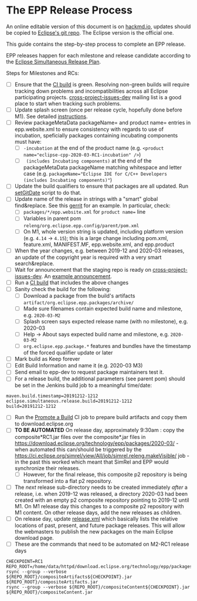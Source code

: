 The EPP Release Process
=======================

An online editable version of this document is on [hackmd.io](https://hackmd.io/@jonahgraham/eclipse-epp-release-process), updates should be copied to [Eclipse's git repo](https://git.eclipse.org/c/epp/org.eclipse.epp.packages.git/tree/RELEASING.md). The Eclipse version is the official one.

This guide contains the step-by-step process to complete an EPP release. 

EPP releases happen for each milestone and release candidate according to the [Eclipse Simultaneous Release Plan](https://wiki.eclipse.org/Simultaneous_Release).

Steps for Milestones and RCs:

- [ ] Ensure that the [CI build](https://ci.eclipse.org/packaging/job/simrel.epp-tycho-build/) is green. Resolving non-green builds will require tracking down problems and incompatibilities across all Eclipse participating projects. [cross-project-issues-dev](https://accounts.eclipse.org/mailing-list/cross-project-issues-dev) mailing list is a good place to start when tracking such problems.
- [ ] Update splash screen (once per release cycle, hopefully done before M1). See detailed [instructions](https://git.eclipse.org/c/epp/org.eclipse.epp.packages.git/tree/packages/org.eclipse.epp.package.common/splash/INSTRUCTIONS.md).
- [ ] Review packageMetaData packageName= and product name= entries in epp.website.xml to ensure consistency with regards to use of incubation, speficially packages containing incubating components must have:
    - [ ] `-incubation` at the end of the product name (e.g. `<product name="eclipse-cpp-2020-03-RC1-incubation" />`)
    - [ ] ` (includes Incubating components)` at the end of the packageMetaData packageName matching whitespace and letter case (e.g. `packageName="Eclipse IDE for C/C++ Developers (includes Incubating components)"`)
- [ ] Update the build qualifiers to ensure that packages are all updated. Run [setGitDate](https://git.eclipse.org/c/epp/org.eclipse.epp.packages.git/tree/releng/org.eclipse.epp.config/tools/setGitDate) script to do that.
- [ ] Update name of the release in strings with a "smart" global find&replace. See this [gerrit](https://git.eclipse.org/r/#/c/157267/) for an example. In particular, check:
    - [ ] `packages/*/epp.website.xml` for `product name=` line
    - [ ] Variables in parent pom `releng/org.eclipse.epp.config/parent/pom.xml`
    - [ ] On M1, whole version string is updated, including platform version (e.g. `4.14` -> `4.15`); this is a large change including pom.xml, feature.xml, MANIFEST.MF, epp.website.xml, and epp.product
- [ ] When the year changes, e.g. between 2019-12 and 2020-03 releases, an update of the copyright year is required with a very smart search&replace.
- [ ] Wait for announcement that the staging repo is ready on [cross-project-issues-dev](https://accounts.eclipse.org/mailing-list/cross-project-issues-dev). An [example announcement](https://www.eclipse.org/lists/cross-project-issues-dev/msg17420.html).
- [ ] Run a [CI build](https://ci.eclipse.org/packaging/job/simrel.epp-tycho-build/) that includes the above changes
- [ ] Sanity check the build for the following:
    - [ ] Download a package from the build's artifacts `artifact/org.eclipse.epp.packages/archive/`
    - [ ] Made sure filenames contain expected build name and milestone, e.g. `2020-03-M2`
    - [ ] Splash screen says expected release name (with no milestone), e.g. 2020-03
    - [ ] Help -> About says expected build name and milestone, e.g. `2020-03-M2`
    - [ ] `org.eclipse.epp.package.*` features and bundles have the timestamp of the forced qualifier update or later
- [ ] Mark build as Keep forever
- [ ] Edit Build Information and name it (e.g. 2020-03 M3)
- [ ] Send email to epp-dev to request package maintainers test it.
- [ ] For a release build, the additional parameters (see parent pom) should be set in the Jenkins build job to a meaningful time/date:
```
maven.build.timestamp=20191212-1212
eclipse.simultaneous.release.build=20191212-1212
build=20191212-1212
```
- [ ] Run the [Promote a Build](https://ci.eclipse.org/packaging/job/promote-a-build/) CI job to prepare build artifacts and copy them to download.eclipse.org
- [ ] **TO BE AUTOMATED** On release day, approximately 9:30am : copy the composite\*RC1.jar files over the composite\*.jar files in https://download.eclipse.org/technology/epp/packages/2020-03/ - when automated this can/should be triggered by the https://ci.eclipse.org/simrel/view/All/job/simrel.releng.makeVisible/ job - in the past this worked which meant that SimRel and EPP would synchronize their releases.
  - [ ] However, for the final release, this composite p2 repository is being transformed into a flat p2 repository.
- [ ] The _next_ release sub-directory needs to be created immediately _after_ a release, i.e. when 2019-12 was released, a directory 2020-03 had been created with an empty p2 composite repository pointing to 2019-12 until M1. On M1 release day this changes to a composite p2 repository with M1 content. On other release days, add the new releases as children. 
- [ ] On release day, update [release.xml](https://download.eclipse.org/technology/epp/downloads/release/release.xml) which basically lists the relative locations of past, present, and future package releases. This will allow the webmasters to publish the new packages on the main Eclipse download page.
- [ ] These are the commands that need to be automated on M2-RC1 release days
```
CHECKPOINT=RC1
REPO_ROOT=/home/data/httpd/download.eclipse.org/technology/epp/packages
rsync --group --verbose ${REPO_ROOT}/compositeArtifacts${CHECKPOINT}.jar ${REPO_ROOT}/compositeArtifacts.jar
rsync --group --verbose ${REPO_ROOT}/compositeContent${CHECKPOINT}.jar ${REPO_ROOT}/compositeContent.jar
```
